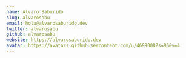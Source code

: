 ```yaml
---
name: Alvaro Saburido
slug: alvarosabu
email: hola@alvarosaburido.dev
twitter: alvarosabu
github: alvarosabu
website: https://alvarosaburido.dev
avatar: https://avatars.githubusercontent.com/u/4699008?s=96&v=4
---
```

